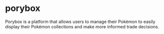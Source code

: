 # porybox

Porybox is a platform that allows users to manage their Pokémon to easily display their Pokémon collections and make more informed trade decisions.